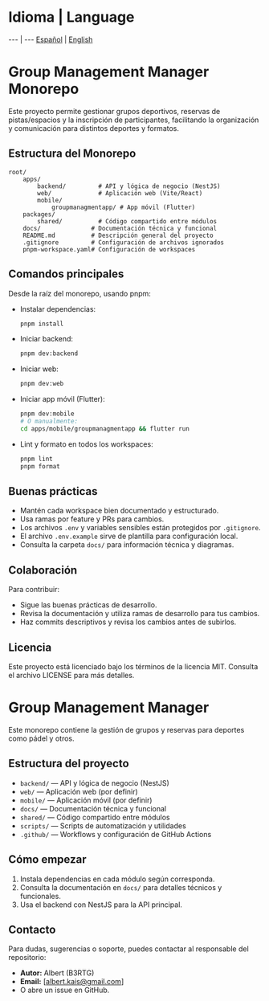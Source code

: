 # Idioma | Language
--- | ---
[Español](./README.md) | [English](./README.en.md)

# Group Management Manager Monorepo

Este proyecto permite gestionar grupos deportivos, reservas de pistas/espacios y la inscripción de participantes, facilitando la organización y comunicación para distintos deportes y formatos.

## Estructura del Monorepo

```
root/
	apps/
		backend/         # API y lógica de negocio (NestJS)
		web/             # Aplicación web (Vite/React)
		mobile/
			groupmanagmentapp/ # App móvil (Flutter)
	packages/
		shared/          # Código compartido entre módulos
	docs/              # Documentación técnica y funcional
	README.md          # Descripción general del proyecto
	.gitignore         # Configuración de archivos ignorados
	pnpm-workspace.yaml# Configuración de workspaces
```

## Comandos principales

Desde la raíz del monorepo, usando pnpm:

- Instalar dependencias:
	```bash
	pnpm install
	```
- Iniciar backend:
	```bash
	pnpm dev:backend
	```
- Iniciar web:
	```bash
	pnpm dev:web
	```
- Iniciar app móvil (Flutter):
	```bash
	pnpm dev:mobile
	# O manualmente:
	cd apps/mobile/groupmanagmentapp && flutter run
	```
- Lint y formato en todos los workspaces:
	```bash
	pnpm lint
	pnpm format
	```

## Buenas prácticas

- Mantén cada workspace bien documentado y estructurado.
- Usa ramas por feature y PRs para cambios.
- Los archivos `.env` y variables sensibles están protegidos por `.gitignore`.
- El archivo `.env.example` sirve de plantilla para configuración local.
- Consulta la carpeta `docs/` para información técnica y diagramas.


## Colaboración

Para contribuir:
- Sigue las buenas prácticas de desarrollo.
- Revisa la documentación y utiliza ramas de desarrollo para tus cambios.
- Haz commits descriptivos y revisa los cambios antes de subirlos.

## Licencia
Este proyecto está licenciado bajo los términos de la licencia MIT. Consulta el archivo LICENSE para más detalles.

# Group Management Manager

Este monorepo contiene la gestión de grupos y reservas para deportes como pádel y otros.

## Estructura del proyecto

- `backend/` — API y lógica de negocio (NestJS)
- `web/` — Aplicación web (por definir)
- `mobile/` — Aplicación móvil (por definir)
- `docs/` — Documentación técnica y funcional
- `shared/` — Código compartido entre módulos
- `scripts/` — Scripts de automatización y utilidades
- `.github/` — Workflows y configuración de GitHub Actions

## Cómo empezar

1. Instala dependencias en cada módulo según corresponda.
2. Consulta la documentación en `docs/` para detalles técnicos y funcionales.
3. Usa el backend con NestJS para la API principal.

## Contacto

Para dudas, sugerencias o soporte, puedes contactar al responsable del repositorio:

- **Autor:** Albert (B3RTG)
- **Email:** [albert.kais@gmail.com]
- O abre un issue en GitHub.
